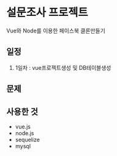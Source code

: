 # 설문조사 프로젝트
Vue와 Node를 이용한 페이스북 클론만들기

## 일정
1. 1일차 : vue프로젝트생성 및 DB테이블생성

## 문제

## 사용한 것
+ vue.js
+ node.js
+ sequelize
+ mysql

